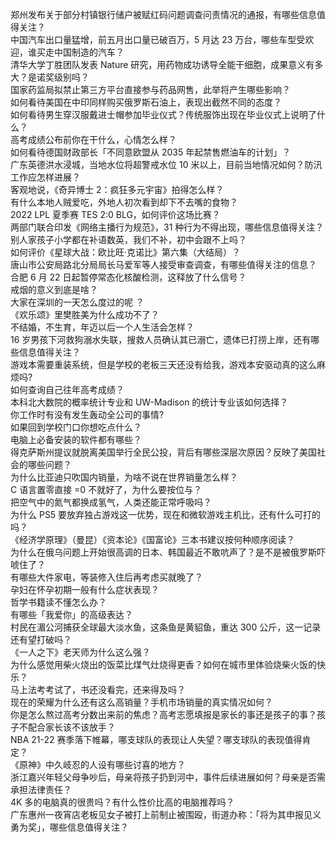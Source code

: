郑州发布关于部分村镇银行储户被赋红码问题调查问责情况的通报，有哪些信息值得关注？  
中国汽车出口量猛增，前五月出口量已破百万，5 月达 23 万台，哪些车型受欢迎，谁买走中国制造的汽车？  
清华大学丁胜团队发表 Nature 研究，用药物成功诱导全能干细胞，成果意义有多大？是诺奖级别吗？  
国家药监局拟禁止第三方平台直接参与药品网售，此举将产生哪些影响？  
如何看待美国在中印同样购买俄罗斯石油上，表现出截然不同的态度？  
如何看待男生穿汉服戴进士帽参加毕业仪式？传统服饰出现在毕业仪式上说明了什么？  
高考成绩公布前你在干什么，心情怎么样？  
如何看待德国财政部长「不同意欧盟从 2035 年起禁售燃油车的计划」？  
广东英德洪水浸城，当地水位将超警戒水位 10 米以上，目前当地情况如何？防汛工作应怎样进展？  
客观地说，《奇异博士 2：疯狂多元宇宙》拍得怎么样？  
有什么本地人贼爱吃，外地人初次看到却下不去嘴的食物？  
2022 LPL 夏季赛 TES 2:0 BLG，如何评价这场比赛？  
两部门联合印发《网络主播行为规范》，31 种行为不得出现，哪些信息值得关注？  
别人家孩子小学都在补语数英，我们不补，初中会跟不上吗？  
如何评价《星球大战：欧比旺·克诺比》第六集（大结局）？  
唐山市公安局路北分局局长马爱军等人接受审查调查，有哪些值得关注的信息？  
合肥 6 月 22 日起暂停常态化核酸检测，这释放了什么信号？  
戒烟的意义到底是啥？  
大家在深圳的一天怎么度过的呢 ？  
《欢乐颂》里樊胜美为什么成功不了？  
不结婚，不生育，年迈以后一个人生活会怎样？  
16 岁男孩下河救狗溺水失联，搜救人员确认其已溺亡，遗体已打捞上岸，还有哪些信息值得关注？  
游戏本需要重装系统，但是学校的老板三天还没有给我，游戏本安驱动真的这么麻烦吗?  
如何查询自己往年高考成绩？  
本科北大数院的概率统计专业和 UW-Madison 的统计专业该如何选择？  
你工作时有没有发生轰动全公司的事情?  
如果回到学校门口你想吃点什么？  
电脑上必备安装的软件都有哪些？  
得克萨斯州提议就脱离美国举行全民公投，背后有哪些深层次原因？反映了美国社会的哪些问题？  
为什么比亚迪只吹国内销量，为啥不说在世界销量怎么样？  
C 语言置零直接 =0 不就好了，为什么要按位与？  
把空气中的氮气都换成氢气，人类还能正常呼吸吗？  
为什么 PS5 要放弃独占游戏这一优势，现在和微软游戏主机比，还有什么可打的吗？  
《经济学原理》（曼昆）《资本论》《国富论》三本书建议按何种顺序阅读？  
为什么在俄乌问题上开始很高调的日本、韩国最近不敢吭声了？是不是被俄罗斯吓唬住了？  
有哪些大件家电，等装修入住后再考虑买就晚了？  
孕妇在怀孕初期一般有什么症状表现？  
哲学书籍读不懂怎么办？  
有哪些「我爱你」的高级表达？  
村民在湄公河捕获全球最大淡水鱼，这条鱼是黄貂鱼，重达 300 公斤，这一记录还有望打破吗？  
《一人之下》老天师为什么这么强？  
为什么感觉用柴火烧出的饭菜比煤气灶烧得更香？如何在城市里体验烧柴火饭的快乐？  
马上法考考试了，书还没看完，还来得及吗？  
现在的荣耀为什么还有这么高销量？手机市场销量的真实情况如何？  
你是怎么熬过高考分数出来前的焦虑？高考志愿填报是家长的事还是孩子的事？孩子不配合家长该不该放手？  
NBA 21-22 赛季落下帷幕，哪支球队的表现让人失望？哪支球队的表现值得肯定？  
《原神》中久岐忍的人设有哪些讨喜的地方？  
浙江嘉兴年轻父母争吵后，母亲将孩子扔到河中，事件后续进展如何？母亲是否需承担法律责任？  
4K 多的电脑真的很贵吗？有什么性价比高的电脑推荐吗？  
广东惠州一夜宵店老板见女子被打上前制止被围殴，街道办称：「将为其申报见义勇为奖」，哪些信息值得关注？  
